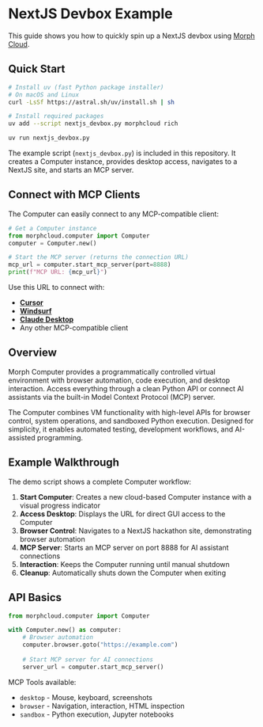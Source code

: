 # NextJS Devbox Example

This guide shows you how to quickly spin up a NextJS devbox using [Morph Cloud](https://cloud.morph.so/developers).

## Quick Start

```bash
# Install uv (fast Python package installer)
# On macOS and Linux
curl -LsSf https://astral.sh/uv/install.sh | sh

# Install required packages
uv add --script nextjs_devbox.py morphcloud rich

uv run nextjs_devbox.py
```

The example script (`nextjs_devbox.py`) is included in this repository. It creates a Computer instance, provides desktop access, navigates to a NextJS site, and starts an MCP server.

## Connect with MCP Clients

The Computer can easily connect to any MCP-compatible client:

```python
# Get a Computer instance
from morphcloud.computer import Computer
computer = Computer.new()

# Start the MCP server (returns the connection URL)
mcp_url = computer.start_mcp_server(port=8888)
print(f"MCP URL: {mcp_url}")
```

Use this URL to connect with:
- **[Cursor](https://cursor.com)**
- **[Windsurf](https://windsurf.com/editor)**
- **[Claude Desktop](https://claude.ai/download/)**
- Any other MCP-compatible client

## Overview

Morph Computer provides a programmatically controlled virtual environment with browser automation, code execution, and desktop interaction. Access everything through a clean Python API or connect AI assistants via the built-in Model Context Protocol (MCP) server.

The Computer combines VM functionality with high-level APIs for browser control, system operations, and sandboxed Python execution. Designed for simplicity, it enables automated testing, development workflows, and AI-assisted programming.

## Example Walkthrough

The demo script shows a complete Computer workflow:

1. **Start Computer**: Creates a new cloud-based Computer instance with a visual progress indicator
2. **Access Desktop**: Displays the URL for direct GUI access to the Computer
3. **Browser Control**: Navigates to a NextJS hackathon site, demonstrating browser automation
4. **MCP Server**: Starts an MCP server on port 8888 for AI assistant connections
5. **Interaction**: Keeps the Computer running until manual shutdown
6. **Cleanup**: Automatically shuts down the Computer when exiting

## API Basics

```python
from morphcloud.computer import Computer

with Computer.new() as computer:
    # Browser automation
    computer.browser.goto("https://example.com")
    
    # Start MCP server for AI connections
    server_url = computer.start_mcp_server()
```

MCP Tools available:
- `desktop` - Mouse, keyboard, screenshots
- `browser` - Navigation, interaction, HTML inspection
- `sandbox` - Python execution, Jupyter notebooks

